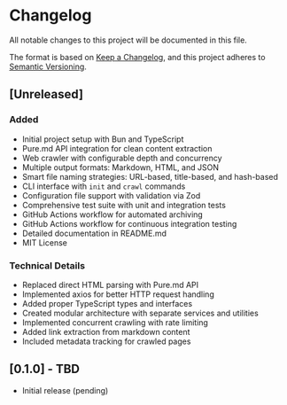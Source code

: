 # Changelog

All notable changes to this project will be documented in this file.

The format is based on [Keep a Changelog](https://keepachangelog.com/en/1.1.0/),
and this project adheres to [Semantic Versioning](https://semver.org/spec/v2.0.0.html).

## [Unreleased]

### Added

- Initial project setup with Bun and TypeScript
- Pure.md API integration for clean content extraction
- Web crawler with configurable depth and concurrency
- Multiple output formats: Markdown, HTML, and JSON
- Smart file naming strategies: URL-based, title-based, and hash-based
- CLI interface with `init` and `crawl` commands
- Configuration file support with validation via Zod
- Comprehensive test suite with unit and integration tests
- GitHub Actions workflow for automated archiving
- GitHub Actions workflow for continuous integration testing
- Detailed documentation in README.md
- MIT License

### Technical Details

- Replaced direct HTML parsing with Pure.md API
- Implemented axios for better HTTP request handling
- Added proper TypeScript types and interfaces
- Created modular architecture with separate services and utilities
- Implemented concurrent crawling with rate limiting
- Added link extraction from markdown content
- Included metadata tracking for crawled pages

## [0.1.0] - TBD

- Initial release (pending)